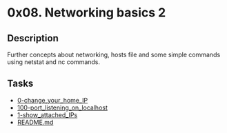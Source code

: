 # 0x08. Networking basics 2

## Description
Further concepts about networking, hosts file and some simple commands using
netstat and nc commands.


## Tasks
* [0-change_your_home_IP](0-change_your_home_IP)
* [100-port_listening_on_localhost](100-port_listening_on_localhost)
* [1-show_attached_IPs](1-show_attached_IPs)
* [README.md](README.md)
